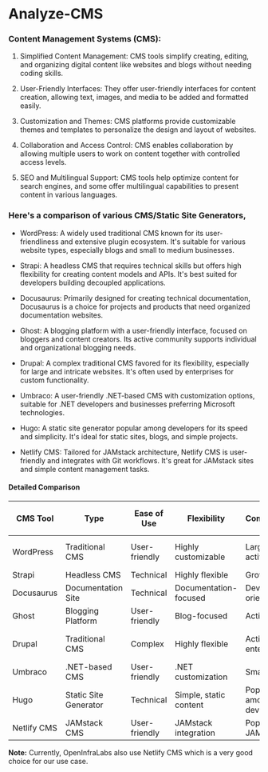 # Analyze-CMS

### Content Management Systems (CMS):

1. Simplified Content Management: CMS tools simplify creating, editing, and organizing digital content like websites and blogs without needing coding skills.

2. User-Friendly Interfaces: They offer user-friendly interfaces for content creation, allowing text, images, and media to be added and formatted easily.

3. Customization and Themes: CMS platforms provide customizable themes and templates to personalize the design and layout of websites.

4. Collaboration and Access Control: CMS enables collaboration by allowing multiple users to work on content together with controlled access levels.

5. SEO and Multilingual Support: CMS tools help optimize content for search engines, and some offer multilingual capabilities to present content in various languages.

### Here's a comparison of various CMS/Static Site Generators,

- WordPress: A widely used traditional CMS known for its user-friendliness and extensive plugin ecosystem. It's suitable for various website types, especially blogs and small to medium businesses.

- Strapi: A headless CMS that requires technical skills but offers high flexibility for creating content models and APIs. It's best suited for developers building decoupled applications.

- Docusaurus: Primarily designed for creating technical documentation, Docusaurus is a choice for projects and products that need organized documentation websites.

- Ghost: A blogging platform with a user-friendly interface, focused on bloggers and content creators. Its active community supports individual and organizational blogging needs.

- Drupal: A complex traditional CMS favored for its flexibility, especially for large and intricate websites. It's often used by enterprises for custom functionality.

- Umbraco: A user-friendly .NET-based CMS with customization options, suitable for .NET developers and businesses preferring Microsoft technologies.

- Hugo: A static site generator popular among developers for its speed and simplicity. It's ideal for static sites, blogs, and simple projects.

- Netlify CMS: Tailored for JAMstack architecture, Netlify CMS is user-friendly and integrates with Git workflows. It's great for JAMstack sites and simple content management tasks.

#### Detailed Comparison

| CMS Tool    | Type                  | Ease of Use   | Flexibility            | Community           | License Type     | User-Friendly | Non-Developer Usability |
|-------------|-----------------------|---------------|------------------------|---------------------|------------------|---------------|-------------------------|
| WordPress   | Traditional CMS       | User-friendly | Highly customizable    | Large and active    | GPL-2.0-or-later | Yes           | Yes                     |
| Strapi      | Headless CMS          | Technical     | Highly flexible        | Growing             | MIT              | No            | No                      |
| Docusaurus  | Documentation Site    | Technical     | Documentation-focused  | Developer-oriented  | MIT              | No            | No                      |
| Ghost       | Blogging Platform     | User-friendly | Blog-focused           | Active              | AGPL-3.0         | Yes           | Yes                     |
| Drupal      | Traditional CMS       | Complex       | Highly flexible        | Active, enterprise  | GPL-2.0-or-later | No            | No                      |
| Umbraco     | .NET-based CMS        | User-friendly | .NET customization     | Smaller             | MIT              | Yes           | No                      |
| Hugo        | Static Site Generator | Technical     | Simple, static content | Popular among devs  | Apache-2.0       | Yes           | Yes                     |
| Netlify CMS | JAMstack CMS          | User-friendly | JAMstack integration   | Popular in JAMstack | MIT              | Yes           | Yes                     |

**Note:** Currently, OpenInfraLabs also use Netlify CMS which is a very good choice for our use case.
